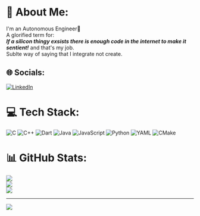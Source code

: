 # 💫 About Me:
I'm an Autonomous Engineer🔭<br>
A glorified term for: <br> 
**_If a silicon thingy exsists there is enough code in the internet to make it sentient!_**  and that's my job.<br>
Sublte way of saying that I integrate not create.

## 🌐 Socials:
[![LinkedIn](https://img.shields.io/badge/LinkedIn-%230077B5.svg?logo=linkedin&logoColor=white)](https://linkedin.com/in/https://www.linkedin.com/in/yashas-katte/) 

# 💻 Tech Stack:
![C](https://img.shields.io/badge/c-%2300599C.svg?style=for-the-badge&logo=c&logoColor=white) ![C++](https://img.shields.io/badge/c++-%2300599C.svg?style=for-the-badge&logo=c%2B%2B&logoColor=white) ![Dart](https://img.shields.io/badge/dart-%230175C2.svg?style=for-the-badge&logo=dart&logoColor=white) ![Java](https://img.shields.io/badge/java-%23ED8B00.svg?style=for-the-badge&logo=openjdk&logoColor=white) ![JavaScript](https://img.shields.io/badge/javascript-%23323330.svg?style=for-the-badge&logo=javascript&logoColor=%23F7DF1E) ![Python](https://img.shields.io/badge/python-3670A0?style=for-the-badge&logo=python&logoColor=ffdd54) ![YAML](https://img.shields.io/badge/yaml-%23ffffff.svg?style=for-the-badge&logo=yaml&logoColor=151515) ![CMake](https://img.shields.io/badge/CMake-%23008FBA.svg?style=for-the-badge&logo=cmake&logoColor=white)
# 📊 GitHub Stats:
![](https://github-readme-stats.vercel.app/api?username=yashas3013&theme=monokai&hide_border=false&include_all_commits=true&count_private=true)<br/>
![](https://github-readme-streak-stats.herokuapp.com/?user=yashas3013&theme=monokai&hide_border=false)<br/>
![](https://github-readme-stats.vercel.app/api/top-langs/?username=yashas3013&theme=monokai&hide_border=false&include_all_commits=true&count_private=true&layout=compact)

---
[![](https://visitcount.itsvg.in/api?id=yashas3013&icon=0&color=0)](https://visitcount.itsvg.in)

<!-- Proudly created with GPRM ( https://gprm.itsvg.in ) -->
